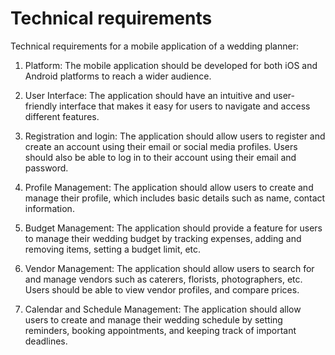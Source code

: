 # Technical requirements


Technical requirements for a mobile application of a wedding planner:

1. Platform: The mobile application should be developed for both iOS and Android platforms to reach a wider audience.

2. User Interface: The application should have an intuitive and user-friendly interface that makes it easy for users to navigate and access different features.

3. Registration and login: The application should allow users to register and create an account using their email or social media profiles. Users should also be able to log in to their account using their email and password.

4. Profile Management: The application should allow users to create and manage their profile, which includes basic details such as name, contact information.

5. Budget Management: The application should provide a feature for users to manage their wedding budget by tracking expenses, adding and removing items, setting a budget limit, etc.

6. Vendor Management: The application should allow users to search for and manage vendors such as caterers, florists, photographers, etc. Users should be able to view vendor profiles, and compare prices.

7. Calendar and Schedule Management: The application should allow users to create and manage their wedding schedule by setting reminders, booking appointments, and keeping track of important deadlines.
